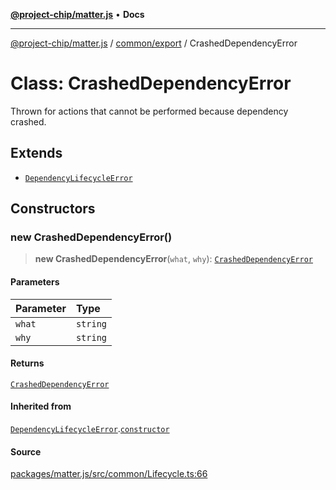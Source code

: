 [**@project-chip/matter.js**](../../../README.md) • **Docs**

***

[@project-chip/matter.js](../../../modules.md) / [common/export](../README.md) / CrashedDependencyError

# Class: CrashedDependencyError

Thrown for actions that cannot be performed because dependency crashed.

## Extends

- [`DependencyLifecycleError`](DependencyLifecycleError.md)

## Constructors

### new CrashedDependencyError()

> **new CrashedDependencyError**(`what`, `why`): [`CrashedDependencyError`](CrashedDependencyError.md)

#### Parameters

| Parameter | Type |
| :------ | :------ |
| `what` | `string` |
| `why` | `string` |

#### Returns

[`CrashedDependencyError`](CrashedDependencyError.md)

#### Inherited from

[`DependencyLifecycleError`](DependencyLifecycleError.md).[`constructor`](DependencyLifecycleError.md#constructors)

#### Source

[packages/matter.js/src/common/Lifecycle.ts:66](https://github.com/project-chip/matter.js/blob/7a8cbb56b87d4ccf34bec5a9a95ab40a1711324f/packages/matter.js/src/common/Lifecycle.ts#L66)
